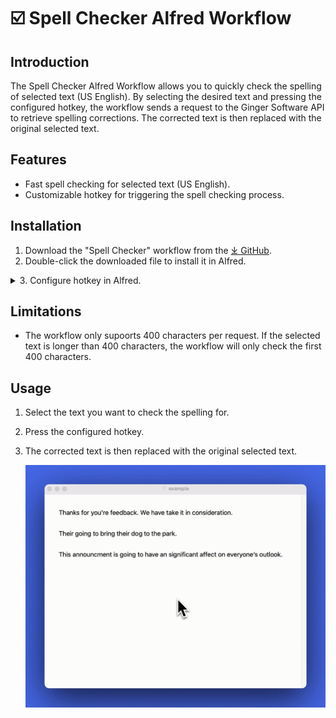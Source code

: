 # ☑️ Spell Checker Alfred Workflow

## Introduction

The Spell Checker Alfred Workflow allows you to quickly check the spelling of selected text (US English). By selecting the desired text and pressing the configured hotkey, the workflow sends a request to the Ginger Software API to retrieve spelling corrections. The corrected text is then replaced with the original selected text.

## Features

- Fast spell checking for selected text (US English).
- Customizable hotkey for triggering the spell checking process.

## Installation

1. Download the "Spell Checker" workflow from the [⤓ GitHub](https://github.com/svenko99/alfred-spell-checker/releases/latest/download/Spell.Checker.alfredworkflow).
2. Double-click the downloaded file to install it in Alfred.
<details>
  <summary>3. Configure hotkey in Alfred.</summary>
  <img src="https://github.com/svenko99/alfred-spell-checker/blob/main/images/tutorial.png">
  <img src="https://github.com/svenko99/alfred-spell-checker/blob/main/images/tutorial2.png">
</details>

## Limitations

- The workflow only supoorts 400 characters per request. If the selected text is longer than 400 characters, the workflow will only check the first 400 characters.

## Usage

1. Select the text you want to check the spelling for.
2. Press the configured hotkey.
3. The corrected text is then replaced with the original selected text.

   ![](https://github.com/svenko99/alfred-spell-checker/blob/main/images/example.gif)
